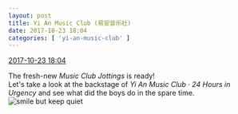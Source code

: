 ```yaml
---
layout: post
title: Yi An Music Club (易安音乐社)
date: 2017-10-23 18:04
categories: [ 'yi-an-music-club' ]
---
```


<div class="weibo-info">
  <a href="http://weibo.com/6094546964/FrIUb2ypO">2017-10-23 18:04</a>
</div>

The fresh-new *Music Club Jottings* is ready!  
Let's take a look at the backstage of *Yi An Music Club · 24 Hours in Urgency* and see what did the boys do in the spare time. ![smile but keep quiet](http://img.t.sinajs.cn/t4/appstyle/expression/ext/normal/3a/moren_xiaoerbuyu_org.png)
